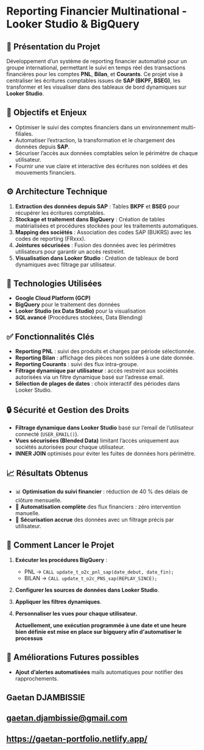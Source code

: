 # Reporting Financier Multinational - Looker Studio & BigQuery

## 📌 Présentation du Projet

Développement d’un système de reporting financier automatisé pour un groupe international, permettant le suivi en temps réel des transactions financières pour les comptes **PNL**, **Bilan**, et **Courants**. Ce projet vise à centraliser les écritures comptables issues de **SAP (BKPF, BSEG)**, les transformer et les visualiser dans des tableaux de bord dynamiques sur **Looker Studio**.



## 🎯 Objectifs et Enjeux

* Optimiser le suivi des comptes financiers dans un environnement multi-filiales.
* Automatiser l’extraction, la transformation et le chargement des données depuis **SAP**.
* Sécuriser l’accès aux données comptables selon le périmètre de chaque utilisateur.
* Fournir une vue claire et interactive des écritures non soldées et des mouvements financiers.



## ⚙️ Architecture Technique

1. **Extraction des données depuis SAP** : Tables **BKPF** et **BSEG** pour récupérer les écritures comptables.
2. **Stockage et traitement dans BigQuery** : Création de tables matérialisées et procédures stockées pour les traitements automatiques.
3. **Mapping des sociétés** : Association des codes SAP (BUKRS) avec les codes de reporting (FRxxx).
4. **Jointures sécurisées** : Fusion des données avec les périmètres utilisateurs pour garantir un accès restreint.
5. **Visualisation dans Looker Studio** : Création de tableaux de bord dynamiques avec filtrage par utilisateur.


## 🚀 Technologies Utilisées

* **Google Cloud Platform (GCP)**
* **BigQuery** pour le traitement des données
* **Looker Studio (ex Data Studio)** pour la visualisation
* **SQL avancé** (Procédures stockées, Data Blending)



## ✅ Fonctionnalités Clés

* **Reporting PNL** : suivi des produits et charges par période sélectionnée.
* **Reporting Bilan** : affichage des pièces non soldées à une date donnée.
* **Reporting Courants** : suivi des flux intra-groupe.
* **Filtrage dynamique par utilisateur** : accès restreint aux sociétés autorisées via un filtre dynamique basé sur l’adresse email.
* **Sélection de plages de dates** : choix interactif des périodes dans Looker Studio.



## 🔒 Sécurité et Gestion des Droits

* **Filtrage dynamique dans Looker Studio** basé sur l’email de l’utilisateur connecté (`USER_EMAIL()`).
* **Vues sécurisées (Blended Data)** limitant l’accès uniquement aux sociétés autorisées pour chaque utilisateur.
* **INNER JOIN** optimisés pour éviter les fuites de données hors périmètre.


## 📈 Résultats Obtenus

* 📊 **Optimisation du suivi financier** : réduction de 40 % des délais de clôture mensuelle.
* 🔄 **Automatisation complète** des flux financiers : zéro intervention manuelle.
* 🔐 **Sécurisation accrue** des données avec un filtrage précis par utilisateur.



## 🚀 Comment Lancer le Projet

1. **Exécuter les procédures BigQuery** :

   * PNL → `CALL update_t_o2c_pnl_sap(date_debut, date_fin);`
   * BILAN → `CALL update_t_o2c_PNS_sap(REPLAY_SINCE);`
2. **Configurer les sources de données dans Looker Studio**.
3. **Appliquer les filtres dynamiques**.
4. **Personnaliser les vues pour chaque utilisateur.**

   **Actuellement, une exécution programmée à une date et une heure bien définie est mise en place  sur bigquery afin d'automatiser le processus**


## 🚀 Améliorations Futures possibles 

* **Ajout d’alertes automatisées**  mails automatiques pour notifier des rapprochements.


## Gaetan DJAMBISSIE 
## gaetan.djambissie@gmail.com
## https://gaetan-portfolio.netlify.app/

